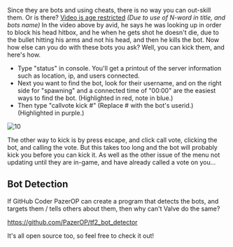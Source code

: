 Since they are bots and using cheats, there is no way you can out-skill them. Or is there?
[Video is age restricted](https://www.youtube.com/watch?v=LyH0ylaXHhw) *(Due to use of N-word in title, and bots name)*
In the video above by avid, he says he was looking up in order to block his head hitbox, and he when he gets shot he doesn't die, due to the bullet hitting his arms and not his head, and then he kills the bot. 
Now how else can you do with these bots you ask? Well, you can kick them, and here's how.

* Type "status" in console. You'll get a printout of the server information such as location, ip, and users connected.
* Next you want to find the bot, look for their username, and on the right side for "spawning" and a connected time of "00:00" are the easiest ways to find the bot. (Highlighted in red, note in blue.)
* Then type "callvote kick #" (Replace # with the bot's userid.) (Highlighted in purple.)

![10](https://user-images.githubusercontent.com/42129397/127079301-38fd6dcd-96a1-422c-845c-8fd08df6b938.png)


The other way to kick is by press escape, and click call vote, clicking the bot, and calling the vote. But this takes too long and the bot will probably kick you before you can kick it. As well as the other issue of the menu not updating until they are in-game, and have already called a vote on you...

## Bot Detection

If GitHub Coder PazerOP can create a program that detects the bots, and targets them / tells others about them, then why can't Valve do the same?

https://github.com/PazerOP/tf2_bot_detector

It's all open source too, so feel free to check it out!
